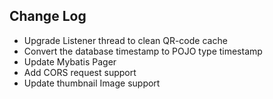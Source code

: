 Change Log
----------

- Upgrade Listener thread to clean QR-code cache
- Convert the database timestamp to POJO type timestamp
- Update Mybatis Pager
- Add CORS request support
- Update thumbnail Image support
